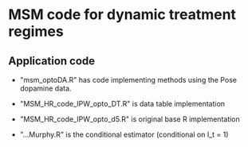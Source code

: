 # MSM code for dynamic treatment regimes

## Application code
* "msm_optoDA.R" has code implementing methods using the Pose dopamine data. 

* "MSM_HR_code_IPW_opto_DT.R" is data table implementation

* "MSM_HR_code_IPW_opto_d5.R" is original base R implementation

* "...Murphy.R" is the conditional estimator (conditional on I_t = 1)
